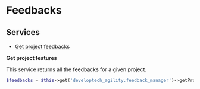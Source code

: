 Feedbacks
========

Services
--------

* [Get project feedbacks](#get-project-feedbacks)

**Get project features** <a name="get-project-feedbacks"></a>

This service returns all the feedbacks for a given project.

```php
$feedbacks = $this->get('developtech_agility.feedback_manager')->getProjectFeedbacks($project);
```
